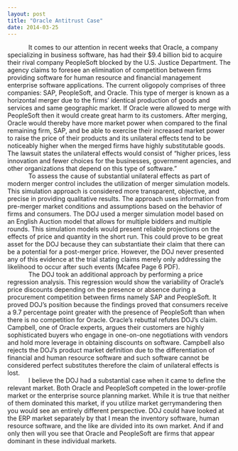 ```yaml
---
layout: post
title: "Oracle Antitrust Case"
date: 2014-03-25
---
```


<p>&nbsp;&nbsp;&nbsp;&nbsp;&nbsp;&nbsp;&nbsp;&nbsp;&nbsp;&nbsp;&nbsp; It comes to our attention in recent weeks that Oracle, a company specializing in business software, has had their $9.4 billion bid to acquire their rival company PeopleSoft blocked by the U.S. Justice Department. The agency claims to foresee an elimination of competition between firms providing software for human resource and financial management enterprise software applications. The current oligopoly comprises of three companies: SAP, PeopleSoft, and Oracle. This type of merger is known as a horizontal merger due to the firms&rsquo; identical production of goods and services and same geographic market. If Oracle were allowed to merge with PeopleSoft then it would create great harm to its customers. After merging, Oracle would thereby have more market power when compared to the final remaining firm, SAP, and be able to exercise their increased market power to raise the price of their products and its unilateral effects tend to be noticeably higher when the merged firms have highly substitutable goods. The lawsuit states the unilateral effects would consist of &ldquo;higher prices, less innovation and fewer choices for the businesses, government agencies, and other organizations that depend on this type of software.&rdquo;&nbsp;<br /> &nbsp;&nbsp;&nbsp;&nbsp;&nbsp;&nbsp;&nbsp;&nbsp;&nbsp;&nbsp;&nbsp; To assess the cause of substantial unilateral effects as part of modern merger control includes the utilization of merger simulation models. This simulation approach is considered more transparent, objective, and precise in providing qualitative results. The approach uses information from pre-merger market conditions and assumptions based on the behavior of firms and consumers. The DOJ used a merger simulation model based on an English Auction model that allows for multiple bidders and multiple rounds. This simulation models would present reliable projections on the effects of price and quantity in the short run. This could prove to be great asset for the DOJ because they can substantiate their claim that there can be a potential for a post-merger price. However, the DOJ never presented any of this evidence at the trial stating claims merely only addressing the likelihood to occur after such events (Mcafee Page 6 PDF).<br /> &nbsp;&nbsp;&nbsp;&nbsp;&nbsp;&nbsp;&nbsp;&nbsp;&nbsp;&nbsp;&nbsp; The DOJ took an additional approach by performing a price regression analysis. This regression would show the variability of Oracle&rsquo;s price discounts depending on the presence or absence during a procurement competition between firms namely SAP and PeopleSoft. It proved DOJ&rsquo;s position because the findings proved that consumers receive a 9.7 percentage point greater with the presence of PeopleSoft than when there is no competition for Oracle. Oracle&rsquo;s rebuttal refutes DOJ&rsquo;s claim. Campbell, one of Oracle experts, argues their customers are highly sophisticated buyers who engage in one-on-one negotiations with vendors and hold more leverage in obtaining discounts on software. Campbell also rejects the DOJ&rsquo;s product market definition due to the differentiation of financial and human resource software and such software cannot be considered perfect substitutes therefore the claim of unilateral effects is lost.&nbsp;<br /> &nbsp;&nbsp;&nbsp;&nbsp;&nbsp;&nbsp;&nbsp;&nbsp;&nbsp;&nbsp;&nbsp;&nbsp;I believe the DOJ had a substantial case when it came to define the relevant market. Both Oracle and PeopleSoft competed in the lower-profile market or the enterprise source planning market. While it is true that neither of them dominated this market, if you utilize market gerrymandering then you would see an entirely different perspective. DOJ could have looked at the ERP market separately by that I mean the inventory software, human resource software, and the like are divided into its own market. And if and only then will you see that Oracle and PeopleSoft are firms that appear dominant in these individual markets.</p>
